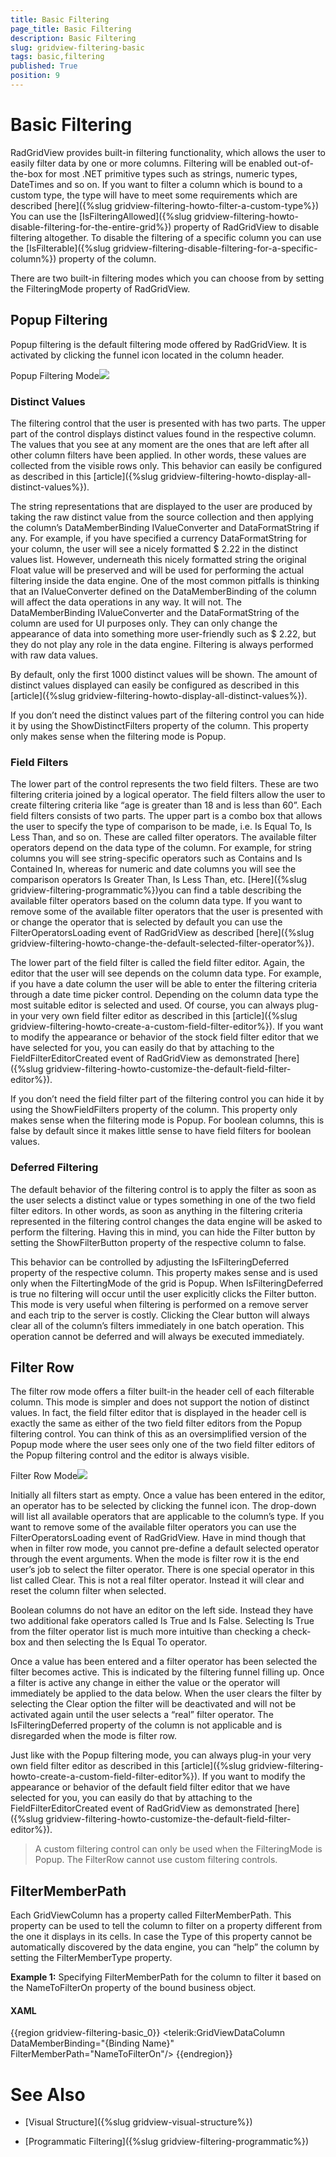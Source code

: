 ```yaml
---
title: Basic Filtering
page_title: Basic Filtering
description: Basic Filtering
slug: gridview-filtering-basic
tags: basic,filtering
published: True
position: 9
---
```


# Basic Filtering



RadGridView provides built-in filtering functionality, which allows the user to easily filter data by one or more columns. Filtering will be enabled out-of-the-box for most .NET primitive types such as strings, numeric types, DateTimes and so on. If you want to filter a column which is bound to a custom type, the type will have to meet some requirements which are described [here]({%slug gridview-filtering-howto-filter-a-custom-type%}) You can use the [IsFilteringAllowed]({%slug gridview-filtering-howto-disable-filtering-for-the-entire-grid%}) property of RadGridView to disable filtering altogether. To disable the filtering of a specific column you can use the [IsFilterable]({%slug gridview-filtering-disable-filtering-for-a-specific-column%}) property of the column.

There are two built-in filtering modes which you can choose from by setting the FilteringMode property of RadGridView.

## Popup Filtering

Popup filtering is the default filtering mode offered by RadGridView. It is activated by clicking the funnel icon located in the column header.

Popup Filtering Mode![](images/gridview_filtering_basic_01.png)

### Distinct Values

The filtering control that the user is presented with has two parts. The upper part of the control displays distinct values found in the respective column. The values that you see at any moment are the ones that are left after all other column filters have been applied. In other words, these values are collected from the visible rows only. This behavior can easily be configured as described in this [article]({%slug gridview-filtering-howto-display-all-distinct-values%}).

The string representations that are displayed to the user are produced by taking the raw distinct value from the source collection and then applying the column’s DataMemberBinding IValueConverter and DataFormatString if any. For example, if you have specified a currency DataFormatString for your column, the user will see a nicely formatted $ 2.22 in the distinct values list. However, underneath this nicely formatted string the original Float value will be preserved and will be used for performing the actual filtering inside the data engine. One of the most common pitfalls is thinking that an IValueConverter defined on the DataMemberBinding of the column will affect the data operations in any way. It will not. The DataMemberBinding IValueConverter and the DataFormatString of the column are used for UI purposes only. They can only change the appearance of data into something more user-friendly such as $ 2.22, but they do not play any role in the data engine. Filtering is always performed with raw data values.

By default, only the first 1000 distinct values will be shown. The amount of distinct values displayed can easily be configured as described in this [article]({%slug gridview-filtering-howto-display-all-distinct-values%}).

If you don’t need the distinct values part of the filtering control you can hide it by using the ShowDistinctFilters property of the column. This property only makes sense when the filtering mode is Popup.

### Field Filters

The lower part of the control represents the two field filters. These are two filtering criteria joined by a logical operator. The field filters allow the user to create filtering criteria like “age is greater than 18 and is less than 60”. Each field filters consists of two parts. The upper part is a combo box that allows the user to specify the type of comparison to be made, i.e. Is Equal To, Is Less Than, and so on. These are called filter operators. The available filter operators depend on the data type of the column. For example, for string columns you will see string-specific operators such as Contains and Is Contained In, whereas for numeric and date columns you will see the comparison operators Is Greater Than, Is Less Than, etc. [Here]({%slug gridview-filtering-programmatic%})you can find a table describing the available filter operators based on the column data type. If you want to remove some of the available filter operators that the user is presented with or change the operator that is selected by default you can use the FilterOperatorsLoading event of RadGridView as described [here]({%slug gridview-filtering-howto-change-the-default-selected-filter-operator%}).

The lower part of the field filter is called the field filter editor. Again, the editor that the user will see depends on the column data type. For example, if you have a date column the user will be able to enter the filtering criteria through a date time picker control. Depending on the column data type the most suitable editor is selected and used. Of course, you can always plug-in your very own field filter editor as described in this [article]({%slug gridview-filtering-howto-create-a-custom-field-filter-editor%}). If you want to modify the appearance or behavior of the stock field filter editor that we have selected for you, you can easily do that by attaching to the FieldFilterEditorCreated event of RadGridView as demonstrated [here]({%slug gridview-filtering-howto-customize-the-default-field-filter-editor%}).

If you don’t need the field filter part of the filtering control you can hide it by using the ShowFieldFilters property of the column. This property only makes sense when the filtering mode is Popup. For boolean columns, this is false by default since it makes little sense to have field filters for boolean values.

### Deferred Filtering

The default behavior of the filtering control is to apply the filter as soon as the user selects a distinct value or types something in one of the two field filter editors. In other words, as soon as anything in the filtering criteria represented in the filtering control changes the data engine will be asked to perform the filtering. Having this in mind, you can hide the Filter button by setting the ShowFilterButton property of the respective column to false.

This behavior can be controlled by adjusting the IsFilteringDeferred property of the respective column. This property makes sense and is used only when the FiltertingMode of the grid is Popup. When IsFilteringDeferred is true no filtering will occur until the user explicitly clicks the Filter button. This mode is very useful when filtering is performed on a remove server and each trip to the server is costly. Clicking the Clear button will always clear all of the column’s filters immediately in one batch operation. This operation cannot be deferred and will always be executed immediately.

## Filter Row

The filter row mode offers a filter built-in the header cell of each filterable column. This mode is simpler and does not support the notion of distinct values. In fact, the field filter editor that is displayed in the header cell is exactly the same as either of the two field filter editors from the Popup filtering control. You can think of this as an oversimplified version of the Popup mode where the user sees only one of the two field filter editors of the Popup filtering control and the editor is always visible.

Filter Row Mode![](images/gridview_filtering_basic_02.png)

Initially all filters start as empty. Once a value has been entered in the editor, an operator has to be selected by clicking the funnel icon. The drop-down will list all available operators that are applicable to the column’s type. If you want to remove some of the available filter operators you can use the FilterOperatorsLoading event of RadGridView. Have in mind though that when in filter row mode, you cannot pre-define a default selected operator through the event arguments. When the mode is filter row it is the end user’s job to select the filter operator. There is one special operator in this list called Clear. This is not a real filter operator. Instead it will clear and reset the column filter when selected.

Boolean columns do not have an editor on the left side. Instead they have two additional fake operators called Is True and Is False. Selecting Is True from the filter operator list is much more intuitive than checking a check-box and then selecting the Is Equal To operator.

Once a value has been entered and a filter operator has been selected the filter becomes active. This is indicated by the filtering funnel filling up. Once a filter is active any change in either the value or the operator will immediately be applied to the data below. When the user clears the filter by selecting the Clear option the filter will be deactivated and will not be activated again until the user selects a “real” filter operator. The IsFilteringDeferred property of the column is not applicable and is disregarded when the mode is filter row.

Just like with the Popup filtering mode, you can always plug-in your very own field filter editor as described in this [article]({%slug gridview-filtering-howto-create-a-custom-field-filter-editor%}). If you want to modify the appearance or behavior of the default field filter editor that we have selected for you, you can easily do that by attaching to the FieldFilterEditorCreated event of RadGridView as demonstrated [here]({%slug gridview-filtering-howto-customize-the-default-field-filter-editor%}).

>A custom filtering control can only be used when the FilteringMode is Popup. The FilterRow cannot use custom filtering controls.
          

## FilterMemberPath

Each GridViewColumn has a property called FilterMemberPath. This property can be used to tell the column to filter on a property different from the one it displays in its cells. In case the Type of this property cannot be automatically discovered by the data engine, you can “help” the column by setting the FilterMemberType property.

__Example 1:__ Specifying FilterMemberPath for the column to filter it based on the NameToFilterOn property of the bound business object.
        

#### __XAML__

{{region gridview-filtering-basic_0}}
	      <telerik:GridViewDataColumn DataMemberBinding="{Binding Name}" FilterMemberPath="NameToFilterOn"/>
	{{endregion}}



# See Also

 * [Visual Structure]({%slug gridview-visual-structure%})

 * [Programmatic Filtering]({%slug gridview-filtering-programmatic%})
